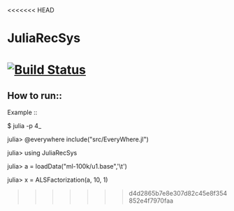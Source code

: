 <<<<<<< HEAD
# JuliaRecSys

[![Build Status](https://travis-ci.org/abhi123link/JuliaRecSys.jl.png)](https://travis-ci.org/abhi123link/JuliaRecSys.jl)
=======
How to run::
------------
Example ::

$ julia -p 4_

julia> @everywhere include("src/EveryWhere.jl")

julia> using JuliaRecSys

julia> a = loadData("ml-100k/u1.base",'\t')

julia> x = ALSFactorization(a, 10, 1)
>>>>>>> d4d2865b7e8e307d82c45e8f354852e4f7970faa
